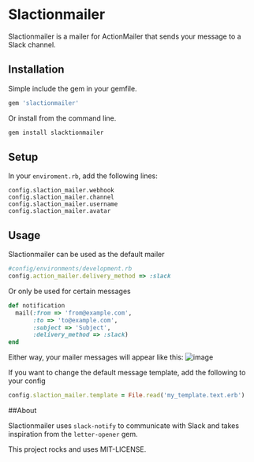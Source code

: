 # Slactionmailer

Slactionmailer is a mailer for ActionMailer that sends your message to a Slack channel.

## Installation

Simple include the gem in your gemfile.
```ruby
gem 'slactionmailer'
```
Or install from the command line.
```ruby
gem install slacktionmailer
```

## Setup

In your `enviroment.rb`, add the following lines:
```
config.slaction_mailer.webhook
config.slaction_mailer.channel
config.slaction_mailer.username
config.slaction_mailer.avatar
```

## Usage

Slactionmailer can be used as the default mailer
```ruby
#config/environments/development.rb
config.action_mailer.delivery_method => :slack
```
Or only be used for certain messages 

```ruby
def notification
  mail(:from => 'from@example.com',           
       :to => 'to@example.com', 
       :subject => 'Subject',
       :delivery_method => :slack)
end
```
Either way, your mailer messages will appear like this:
![image](https://cloud.githubusercontent.com/assets/1783498/7716846/c7859bf2-fe5d-11e4-85a0-cc740a573585.png)

If you want to change the default message template, add the following to your config
```ruby
config.slaction_mailer.template = File.read('my_template.text.erb')
```

##About

Slactionmailer uses `slack-notify` to communicate with Slack and takes inspiration from the `letter-opener` gem.


This project rocks and uses MIT-LICENSE.
